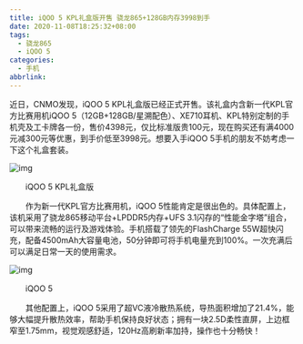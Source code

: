 ```yaml
---
title: iQOO 5 KPL礼盒版开售 骁龙865+128GB内存3998到手
date: 2020-11-08T18:25:32+08:00
tags:
  - 骁龙865
  - iQOO 5
categories:
  - 手机
abbrlink:
---
```


近日，CNMO发现，iQOO 5 KPL礼盒版已经正式开售。该礼盒内含新一代KPL官方比赛用机iQOO 5（12GB+128GB/星溯配色）、XE710耳机、KPL特别定制的手机壳及工卡牌各一份，售价4398元，仅比标准版贵100元，现在购买还有满4000元减300元等优惠，到手价低至3998元。想要入手iQOO 5手机的朋友不妨考虑一下这个礼盒套装。

![img](https://cdn.jsdelivr.net/gh/yakeing/Documentation@main/Hexo/images/9aee-kcieyvz7886787.jpg)

　　iQOO 5 KPL礼盒版

　　作为新一代KPL官方比赛用机，iQOO 5性能肯定是很出色的。具体配置上，该机采用了骁龙865移动平台+LPDDR5内存+UFS 3.1闪存的“性能金字塔”组合，可以带来流畅的运行及游戏体验。手机搭载了领先的FlashCharge 55W超快闪充，配备4500mAh大容量电池，50分钟即可将手机电量充到100%。一次充满后可以满足日常一天的使用需求。

![img](https://cdn.jsdelivr.net/gh/yakeing/Documentation@main/Hexo/images/bdf6-kcieyvz7886786.jpg)

　　iQOO 5

　　其他配置上，iQOO 5采用了超VC液冷散热系统，导热面积增加了21.4%，能够大幅提升散热效率，帮助手机保持良好状态；拥有一块2.5D柔性直屏，上边框窄至1.75mm，视觉观感舒适，120Hz高刷新率加持，操作也十分畅快！